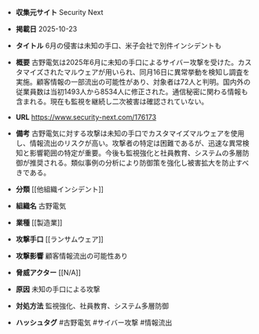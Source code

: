 - **収集元サイト**
Security Next

- **掲載日**
2025-10-23

- **タイトル**
6月の侵害は未知の手口、米子会社で別件インシデントも

- **概要**
古野電気は2025年6月に未知の手口によるサイバー攻撃を受けた。カスタマイズされたマルウェアが用いられ、同月16日に異常挙動を検知し調査を実施。顧客情報の一部流出の可能性があり、対象者は72人と判明。国内外の従業員数は当初1493人から8534人に修正された。通信秘密に関わる情報も含まれる。現在も監視を継続し二次被害は確認されていない。

- **URL**
https://www.security-next.com/176173

- **備考**
古野電気に対する攻撃は未知の手口でカスタマイズマルウェアを使用し、情報流出のリスクが高い。攻撃者の特定は困難であるが、迅速な異常検知と影響範囲の特定が重要。今後も監視強化と社員教育、システムの多層防御が推奨される。類似事例の分析により防御策を強化し被害拡大を防止すべきである。

- **分類**
[[他組織インシデント]]

- **組織名**
古野電気

- **業種**
[[製造業]]

- **攻撃手口**
[[ランサムウェア]]

- **攻撃影響**
顧客情報流出の可能性あり

- **脅威アクター**
[[N/A]]

- **原因**
未知の手口による攻撃

- **対処方法**
監視強化、社員教育、システム多層防御

- **ハッシュタグ**
#古野電気 #サイバー攻撃 #情報流出

